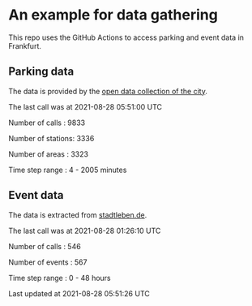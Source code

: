 # An example for data gathering

This repo uses the GitHub Actions to access parking and event data in Frankfurt.

## Parking data
The data is provided by the [open data collection of the city](https://www.offenedaten.frankfurt.de/).

The last call was at 2021-08-28 05:51:00 UTC

Number of calls   : 9833

Number of stations: 3336

Number of areas   : 3323

Time step range   :    4 - 2005 minutes


## Event data
The data is extracted from [stadtleben.de](https://stadtleben.de/frankfurt/).

The last call was at 2021-08-28 01:26:10 UTC

Number of calls   : 546

Number of events  : 567

Time step range   :   0 -  48 hours


Last updated at 2021-08-28 05:51:26 UTC
